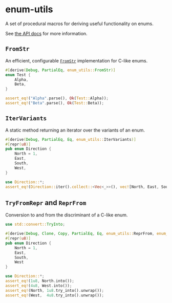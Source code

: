 # enum-utils

A set of procedural macros for deriving useful functionality on enums.

See [the API docs] for more information.

[the API docs]: https://docs.rs/enum-utils

## `FromStr`

An efficient, configurable [`FromStr`] implementation for C-like enums.

[`FromStr`]: https://doc.rust-lang.org/std/str/trait.FromStr.html

```rust
#[derive(Debug, PartialEq, enum_utils::FromStr)]
enum Test {
    Alpha,
    Beta,
}

assert_eq!("Alpha".parse(), Ok(Test::Alpha));
assert_eq!("Beta".parse(), Ok(Test::Beta));
```

## `IterVariants`

A static method returning an iterator over the variants of an enum.

```rust
#[derive(Debug, PartialEq, Eq, enum_utils::IterVariants)]
#[repr(u8)]
pub enum Direction {
    North = 1,
    East,
    South,
    West,
}

use Direction::*;
assert_eq!(Direction::iter().collect::<Vec<_>>(), vec![North, East, South, West]);
```

## `TryFromRepr` and `ReprFrom`

Conversion to and from the discriminant of a C-like enum.


```rust
use std::convert::TryInto;

#[derive(Debug, Clone, Copy, PartialEq, Eq, enum_utils::ReprFrom, enum_utils::TryFromRepr)]
#[repr(u8)]
pub enum Direction {
    North = 1,
    East,
    South,
    West
}

use Direction::*;
assert_eq!(1u8, North.into());
assert_eq!(4u8, West.into());
assert_eq!(North, 1u8.try_into().unwrap());
assert_eq!(West,  4u8.try_into().unwrap());
```
